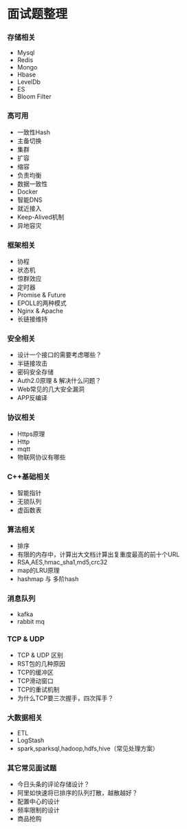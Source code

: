# 面试题整理

### 存储相关
* Mysql
* Redis
* Mongo
* Hbase
* LevelDb
* ES
* Bloom Filter
### 高可用
* 一致性Hash
* 主备切换
* 集群
* 扩容
* 缩容
* 负责均衡
* 数据一致性
* Docker
* 智能DNS
* 就近接入
* Keep-Alived机制
* 异地容灾

### 框架相关
* 协程
* 状态机
* 惊群效应
* 定时器
* Promise & Future
* EPOLL的两种模式
* Nginx & Apache
* 长链接维持

### 安全相关
* 设计一个接口的需要考虑哪些？
* 半链接攻击
* 密码安全存储
* Auth2.0原理 & 解决什么问题？
* Web常见的几大安全漏洞
* APP反编译

### 协议相关
* Https原理 
* Http
* mqtt
* 物联网协议有哪些

### C++基础相关
* 智能指针
* 无锁队列
* 虚函数表

### 算法相关
* 排序
* 有限的内存中，计算出大文档计算出复重度最高的前十个URL
* RSA,AES,hmac_sha1,md5,crc32
* map的LRU原理
* hashmap 与 多阶hash

### 消息队列
* kafka
* rabbit mq

### TCP & UDP
* TCP & UDP 区别
* RST包的几种原因
* TCP的缓冲区
* TCP滑动窗口
* TCP的重试机制
* 为什么TCP要三次握手，四次挥手？

### 大数据相关
* ETL
* LogStash
* spark,sparksql,hadoop,hdfs,hive（常见处理方案）

### 其它常见面试题
* 今日头条的评论存储设计？
* 阿里如快速将已排序的队列打散，越散越好？
* 配置中心的设计
* 频率限制的设计
* 商品抢购
